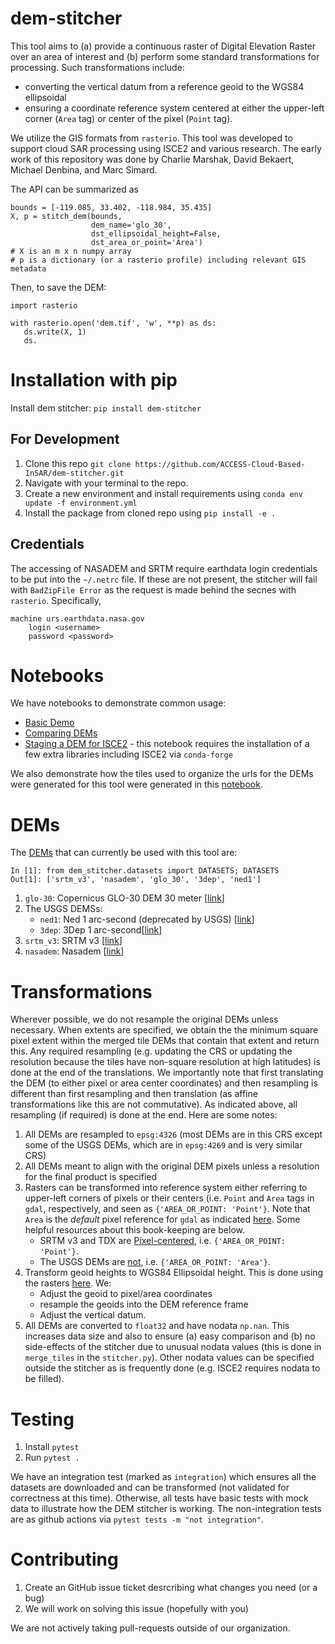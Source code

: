 # dem-stitcher

This tool aims to (a) provide a continuous raster of Digital Elevation Raster over an area of interest and (b) perform some standard transformations for processing. Such transformations include:
+ converting the vertical datum from a reference geoid to the WGS84 ellipsoidal
+ ensuring a coordinate reference system centered at either the upper-left corner (`Area` tag) or center of the pixel (`Point` tag).

We utilize the GIS formats from `rasterio`. This tool was developed to support cloud SAR processing using ISCE2 and various research. The early work of this repository was done by Charlie Marshak, David Bekaert, Michael Denbina, and Marc Simard.

The API can be summarized as

```
bounds = [-119.085, 33.402, -118.984, 35.435]
X, p = stitch_dem(bounds,
                  dem_name='glo_30',
                  dst_ellipsoidal_height=False,
                  dst_area_or_point='Area')
# X is an m x n numpy array
# p is a dictionary (or a rasterio profile) including relevant GIS metadata
```
Then, to save the DEM:
```
import rasterio

with rasterio.open('dem.tif', 'w', **p) as ds:
   ds.write(X, 1)
   ds.
```


# Installation with pip

Install dem stitcher: `pip install dem-stitcher`

## For Development

1. Clone this repo `git clone https://github.com/ACCESS-Cloud-Based-InSAR/dem-stitcher.git`
2. Navigate with your terminal to the repo.
3. Create a new environment and install requirements using `conda env update -f environment.yml`
4. Install the package from cloned repo using `pip install -e .`


## Credentials

The accessing of NASADEM and SRTM require earthdata login credentials to be put into the `~/.netrc` file. If these are not present, the stitcher will
fail with `BadZipFile Error` as the request is made behind the secnes with `rasterio`. Specifically,

```
machine urs.earthdata.nasa.gov
    login <username>
    password <password>
```
# Notebooks

We have notebooks to demonstrate common usage:

+ [Basic Demo](notebooks/Basic_Demo.ipynb)
+ [Comparing DEMs](notebooks/Comparing_DEMs.ipynb)
+ [Staging a DEM for ISCE2](notebooks/Staging_a_DEM_for_ISCE2.ipynb) - this notebook requires the installation of a few extra libraries including ISCE2 via `conda-forge`

We also demonstrate how the tiles used to organize the urls for the DEMs were generated for this tool were generated in this [notebook](notebooks/organize_tile_data/Format_and_Organize_Data.ipynb).

# DEMs

The [DEMs](https://github.com/ACCESS-Cloud-Based-InSAR/dem_stitcher/tree/main/dem_stitcher/data) that can currently be used with this tool are:

```
In [1]: from dem_stitcher.datasets import DATASETS; DATASETS
Out[1]: ['srtm_v3', 'nasadem', 'glo_30', '3dep', 'ned1']
```

1. `glo-30`: Copernicus GLO-30 DEM 30 meter [[link](https://registry.opendata.aws/copernicus-dem/)]
2. The USGS DEMSs:
   - `ned1`:  Ned 1 arc-second (deprecated by USGS) [[link](https://cugir.library.cornell.edu/catalog/cugir-009096)]
   - `3dep`: 3Dep 1 arc-second[[link](https://www.sciencebase.gov/catalog/item/imap/4f70aa71e4b058caae3f8de1)]
3. `srtm_v3`: SRTM v3 [[link](https://dwtkns.com/srtm30m/)]
4. `nasadem`: Nasadem [[link](https://lpdaac.usgs.gov/products/nasadem_hgtv001/)]

# Transformations

Wherever possible, we do not resample the original DEMs unless necessary. When extents are specified, we obtain the the minimum square pixel extent within the merged tile DEMs that contain that extent and return this. Any required resampling (e.g. updating the CRS or updating the resolution because the tiles have non-square resolution at high latitudes) is done at the end of the translations. We importantly note that first translating the DEM (to either pixel or area center coordinates) and then resampling is different than first resampling and then translation (as affine transformations like this are not commutative). As indicated above, all resampling (if required) is done at the end. Here are some notes:

1. All DEMs are resampled to `epsg:4326` (most DEMs are in this CRS except some of the USGS DEMs, which are in `epsg:4269` and is very similar CRS)
2. All DEMs meant to align with the original DEM pixels unless a resolution for the final product is specified
3. Rasters can be transformed into reference system either referring to upper-left corners of pixels or their centers (i.e. `Point` and `Area` tags in `gdal`, respectively, and seen as `{'AREA_OR_POINT: 'Point'}`. Note that `Area` is the *default* pixel reference for `gdal` as indicated [here](https://gdal.org/tutorials/geotransforms_tut.html). Some helpful resources about this book-keeping are below.
   + SRTM v3 and TDX are [Pixel-centered](https://github.com/OSGeo/gdal/issues/1505#issuecomment-489469904), i.e. `{'AREA_OR_POINT: 'Point'}`.
   + The USGS DEMs are [not](https://www.usgs.gov/core-science-systems/eros/topochange/science/srtm-ned-vertical-differencing?qt-science_center_objects=0#qt-science_center_objects), i.e. `{'AREA_OR_POINT: 'Area'}`.
4. Transform geoid heights to WGS84 Ellipsoidal height. This is done using the rasters [here](https://www.agisoft.com/downloads/geoids/). We:
   + Adjust the geoid to pixel/area coordinates
   + resample the geoids into the DEM reference frame
   + Adjust the vertical datum.
5. All DEMs are converted to `float32` and have nodata `np.nan`. This increases data size and also to ensure (a) easy comparison and (b) no side-effects of the stitcher due to unusual nodata values (this is done in `merge_tiles` in the `stitcher.py`). Other nodata values can be specified outside the stitcher as is frequently done (e.g. ISCE2 requires nodata to be filled).


# Testing

1. Install `pytest`
2. Run `pytest .`

 We have an integration test (marked as `integration`) which ensures all the datasets are downloaded and can be transformed (not validated for correctness at this time). Otherwise, all tests have basic tests with mock data to illustrate how the DEM stitcher is working. The non-integration tests are as github actions via `pytest tests -m "not integration"`.

# Contributing

1. Create an GitHub issue ticket desrcribing what changes you need (or a bug)
2. We will work on solving this issue (hopefully with you)

We are not actively taking pull-requests outside of our organization.